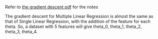 Refer to [the gradient descent pdf](https://github.com/jayjanodia/Machine-Learning/blob/master/Week%202/2.%20Multivariate%20Linear%20Regression/2.%20Gradient%20Descent.pdf) for the notes

The gradient descent for Multiple Linear Regression is almost the same as that of Single Linear Regression, with the addition of the feature for each theta.
So, a dataset with 5 features will give theta_0, theta_1, theta_2, theta_3, theta_4.

